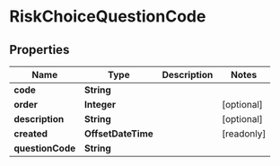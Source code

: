 

# RiskChoiceQuestionCode


## Properties

Name | Type | Description | Notes
------------ | ------------- | ------------- | -------------
**code** | **String** |  | 
**order** | **Integer** |  |  [optional]
**description** | **String** |  |  [optional]
**created** | **OffsetDateTime** |  |  [readonly]
**questionCode** | **String** |  | 



